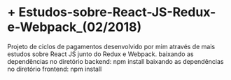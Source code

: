 # + Estudos-sobre-React-JS-Redux-e-Webpack_(02/2018)
Projeto de ciclos de pagamentos desenvolvido por mim através de mais estudos sobre React JS junto do Redux e Webpack.
baixando as dependências no diretório backend: npm install
baixando as dependências no diretório frontend: npm install

